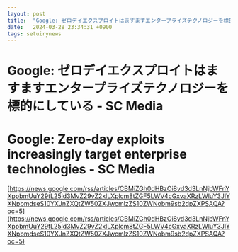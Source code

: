 ```yaml
---
layout: post
title:  "Google: ゼロデイエクスプロイトはますますエンタープライズテクノロジーを標的にしている - SC Media"
date:   2024-03-28 23:34:31 +0900
tags: setuirynews 
---
```


# Google: ゼロデイエクスプロイトはますますエンタープライズテクノロジーを標的にしている - SC Media



# Google: Zero-day exploits increasingly target enterprise technologies - SC Media

[https://news.google.com/rss/articles/CBMiZGh0dHBzOi8vd3d3LnNjbWFnYXppbmUuY29tL25ld3MvZ29vZ2xlLXplcm8tZGF5LWV4cGxvaXRzLWluY3JlYXNpbmdseS10YXJnZXQtZW50ZXJwcmlzZS10ZWNobm9sb2dpZXPSAQA?oc=5](https://news.google.com/rss/articles/CBMiZGh0dHBzOi8vd3d3LnNjbWFnYXppbmUuY29tL25ld3MvZ29vZ2xlLXplcm8tZGF5LWV4cGxvaXRzLWluY3JlYXNpbmdseS10YXJnZXQtZW50ZXJwcmlzZS10ZWNobm9sb2dpZXPSAQA?oc=5)

